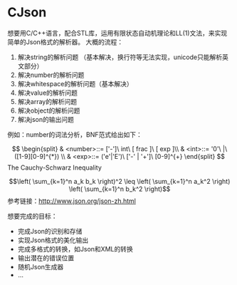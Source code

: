 # CJson
想要用C/C++语言，配合STL库，运用有限状态自动机理论和LL(1)文法，来实现简单的Json格式的解析器。
大概的流程：
1. 解决string的解析问题 （基本解决，换行符等无法实现，unicode只能解析英文部分）
2. 解决number的解析问题 
3. 解决whitespace的解析问题（基本解决）
4. 解决value的解析问题 
5. 解决array的解析问题 
6. 解决object的解析问题 
7. 解决json的输出问题 

例如：number的词法分析，BNF范式给出如下：

$$
\begin{split}
& <number>::= ['-']\ int\ [ frac ]\ [ exp ]\\
& <int>::= '0'\ |\ ([1-9][0-9]^{*}) \\
& <exp>::= ('e'|'E')\ ['-' | '+']\ [0-9]^{+}
\end{split} 
$$
The Cauchy-Schwarz Inequality

$$\left( \sum_{k=1}^n a_k b_k \right)^2 \leq \left( \sum_{k=1}^n a_k^2 \right) \left( \sum_{k=1}^n b_k^2 \right)$$
参考链接：http://www.json.org/json-zh.html

想要完成的目标：
* 完成Json的识别和存储
* 实现Json格式的美化输出
* 完成多格式的转换，如Json和XML的转换
* 输出潜在的错误位置
* 随机Json生成器
* ...
